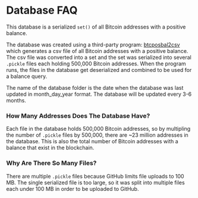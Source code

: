 # Database FAQ

This database is a serialized `set()` of all Bitcoin addresses with a positive balance.

The database was created using a third-party program: <a href="https://github.com/graymauser/btcposbal2csv">btcposbal2csv</a> which generates a csv file of all Bitcoin addresses with a positive balance. The csv file was converted into a set and the set was serialized into several `.pickle` files each holding 500,000 Bitcoin addresses. When the program runs, the files in the database get deserialized and combined to be used for a balance query.

The name of the database folder is the date when the database was last updated in month_day_year format. The database will be updated every 3-6 months.

### How Many Addresses Does The Database Have?

Each file in the database holds 500,000 Bitcoin addresses, so by multipling the number of `.pickle` files by 500,000, there are ~23 million addresses in the database. This is also the total number of Bitcoin addresses with a balance that exist in the blockchain.

### Why Are There So Many Files?

There are multiple `.pickle` files because GitHub limits file uploads to 100 MB. The single serialized file is too large, so it was split into multiple files each under 100 MB in order to be uploaded to GitHub.

